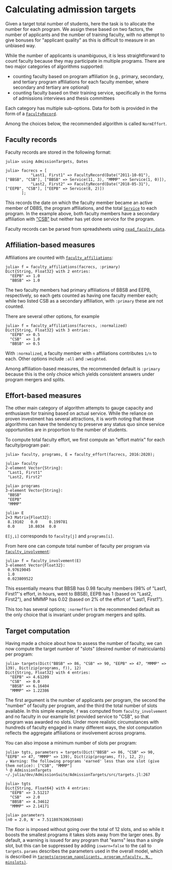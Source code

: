 # Calculating admission targets

Given a target total number of students, here the task is to allocate the number for each program.  We assign these based on two factors,  the number of applicants and the number of training faculty, with no attempt to give bonuses for "applicant quality" as this is difficult to measure in an unbiased way.

While the number of applicants is unambiguous, it is less straightforward to count faculty because they may participate in multiple programs.  There are two major categories of algorithms supported:
- counting faculty based on program affiliation (e.g., primary, secondary, and tertiary program affiliations for each faculty member, where secondary and tertiary are optional)
- counting faculty based on their training service, specifically in the forms of admissions interviews and thesis committees

Each category has multiple sub-options. Data for both is provided in the form of a [`FacultyRecord`](@ref).

Among the choices below, the recommended algorithm is called `NormEffort`.

## Faculty records

Faculty records are stored in the following format:

```jldoctest targets
julia> using AdmissionTargets, Dates

julia> facrecs = [
           "Last1, First1" => FacultyRecord(Date("2011-10-01"), ["BBSB", "CSB"], ["BBSB" => Service(11, 3), "MMMP" => Service(1, 0)]),
           "Last2, First2" => FacultyRecord(Date("2018-05-31"), ["EEPB", "CSB"], ["EEPB" => Service(8, 2)])
       ];
```

This records the date on which the faculty member became an active member of DBBS, the program affiliations, and the total [`Service`](@ref) to each program.  In the example above, both faculty members have a secondary affiliation with ["CSB"](https://dbbs.wustl.edu/divprograms/compbio/Pages/default.aspx) but neither has yet done service for the program.

Faculty records can be parsed from spreadsheets using [`read_faculty_data`](@ref).

## Affiliation-based measures

Affiliations are counted with [`faculty_affiliations`](@ref):

```jldoctest targets
julia> f = faculty_affiliations(facrecs, :primary)
Dict{String, Float32} with 2 entries:
  "EEPB" => 1.0
  "BBSB" => 1.0
```
The two faculty members had primary affiliations of BBSB and EEPB, respectively, so each gets counted as having one faculty member each; while two listed CSB as a secondary affiliation, with `:primary` these are not counted.

There are several other options, for example
```jldoctest targets
julia> f = faculty_affiliations(facrecs, :normalized)
Dict{String, Float32} with 3 entries:
  "EEPB" => 0.5
  "CSB"  => 1.0
  "BBSB" => 0.5
```
With `:normalized`, a faculty member with `n` affiliations contributes `1/n` to each.
Other options include `:all` and `:weighted`.

Among affiliation-based measures, the recommended default is `:primary` because this is the only choice which yields consistent answers under program mergers and splits.

## Effort-based measures

The other main category of algorithm attempts to gauge capacity and enthusiasm for training based on actual service.  While the reliance on proven investment has several attractions,  it is worth noting that these algorithms can have the tendency to preserve any status quo since service opportunities are in proportion to the number of students.

To compute total faculty effort, we first compute an "effort matrix" for each faculty/program pair:

```jldoctest targets
julia> faculty, programs, E = faculty_effort(facrecs, 2016:2020);

julia> faculty
2-element Vector{String}:
 "Last1, First1"
 "Last2, First2"

julia> programs
3-element Vector{String}:
 "BBSB"
 "EEPB"
 "MMMP"

julia> E
2×3 Matrix{Float32}:
 8.19102   0.0     0.199781
 0.0      10.8034  0.0
```

`E[j,i]` corresponds to `faculty[j]` and `programs[i]`.

From here one can compute total number of faculty per program via [`faculty_involvement`](@ref):

```jldoctest targets
julia> f = faculty_involvement(E)
3-element Vector{Float32}:
 0.97619045
 1.0
 0.023809522
```

This essentially means that BBSB has 0.98 faculty members (98% of "Last1, First1"'s effort, in hours, went to BBSB), EEPB has 1 (based on "Last2, First2"), and MMMP has 0.02 (based on 2% of the effort of "Last1, First1").

This too has several options; `:normeffort` is the recommended default as the only choice that is invariant under program mergers and splits.

## Target computation

Having made a choice about how to assess the number of faculty, we can now compute the target number of "slots" (desired number of matriculants) per program:

```jldoctest targets
julia> targets(Dict("BBSB" => 86, "CSB" => 90, "EEPB" => 47, "MMMP" => 139), Dict(zip(programs, f)), 12)
Dict{String, Float32} with 4 entries:
  "EEPB" => 4.61209
  "CSB"  => 0.0
  "BBSB" => 6.16404
  "MMMP" => 1.22386
```

The first argument is the number of applicants per program, the second the "number" of faculty per program, and the third the total number of slots available.  In this simple example, `f` was computed from `faculty_involvement` and no faculty in our example list provided service to "CSB", so that program was awarded no slots.  Under more realistic circumstances with hundreds of faculty engaged in many different ways, the slot computation reflects the aggregate affiliations or involvement across programs.

You can also impose a minimum number of slots per program:

```jldoctest targets; filter=r"@ AdmissionTargets .*AdmissionTargets"
julia> tgts, parameters = targets(Dict("BBSB" => 86, "CSB" => 90, "EEPB" => 47, "MMMP" => 139), Dict(zip(programs, f)), 12, 2);
┌ Warning: The following programs 'earned' less than one slot (give them notice): ["CSB", "MMMP"]
└ @ AdmissionTargets ~/.julia/dev/AdmissionSuite/AdmissionTargets/src/targets.jl:267

julia> tgts
Dict{String, Float64} with 4 entries:
  "EEPB" => 3.51217
  "CSB"  => 2.0
  "BBSB" => 4.34612
  "MMMP" => 2.14171

julia> parameters
(n0 = 2.0, N′ = 7.511807630635848)
```

The floor is imposed without going over the total of 12 slots, and so while it boosts the smallest programs it takes slots away from the larger ones. By default, a warning is issued for any program that "earns" less than a single slot, but this can be suppressed by adding `iswarn=false` to the call to `targets`. `params` describes the parameters used in the overall model, which is described in [`targets(program_napplicants, program_nfaculty, N, minslots)`](@ref).
